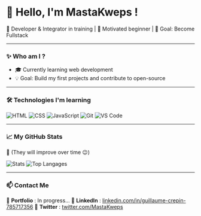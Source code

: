 # 👋 Hello, I'm MastaKweps !
🚀 Developer & Integrator in training | 🌱 Motivated beginner | 🎯 Goal: Become Fullstack

---

### ✨ Who am I ?  
- 🎓 Currently learning web development
- 💡 Goal: Build my first projects and contribute to open-source

---

### 🛠️ Technologies I'm learning  
![HTML](https://img.shields.io/badge/-HTML5-E34F26?style=flat&logo=html5&logoColor=white)
![CSS](https://img.shields.io/badge/-CSS3-1572B6?style=flat&logo=css3&logoColor=white)
![JavaScript](https://img.shields.io/badge/-JavaScript-F7DF1E?style=flat&logo=javascript&logoColor=black)
![Git](https://img.shields.io/badge/-Git-F05032?style=flat&logo=git&logoColor=white)
![VS Code](https://img.shields.io/badge/-VS%20Code-007ACC?style=flat&logo=visual-studio-code&logoColor=white)

---

### 📈 My GitHub Stats
📌 (They will improve over time 😉)

![Stats](https://github-readme-stats.vercel.app/api?username=MastaKweps&show_icons=true&theme=tokyonight)
![Top Langages](https://github-readme-stats.vercel.app/api/top-langs/?username=MastaKweps&layout=compact&theme=tokyonight)

---

### 📫 Contact Me  
📍 **Portfolio** : In progress...
📍 **LinkedIn** : [linkedin.com/in/guillaume-crepin-785717356](#)
📍 **Twitter** : [twitter.com/MastaKweps](#)


